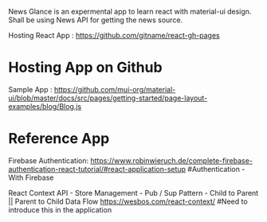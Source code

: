 News Glance is an expermental app to learn react with material-ui design. 
Shall be using News API for getting the news source.

Hosting React App :
https://github.com/gitname/react-gh-pages
# Hosting App on Github

Sample App : 
https://github.com/mui-org/material-ui/blob/master/docs/src/pages/getting-started/page-layout-examples/blog/Blog.js
# Reference App
Firebase Authentication:
https://www.robinwieruch.de/complete-firebase-authentication-react-tutorial/#react-application-setup 
#Authentication - With Firebase

React Context API - Store Management - Pub / Sup Pattern - Child to Parent || Parent to Child Data Flow
https://wesbos.com/react-context/
#Need to introduce this in the application
